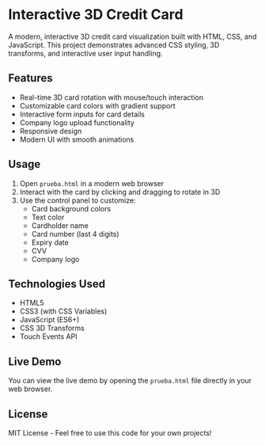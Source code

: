 # Interactive 3D Credit Card

A modern, interactive 3D credit card visualization built with HTML, CSS, and JavaScript. This project demonstrates advanced CSS styling, 3D transforms, and interactive user input handling.

## Features

- Real-time 3D card rotation with mouse/touch interaction
- Customizable card colors with gradient support
- Interactive form inputs for card details
- Company logo upload functionality
- Responsive design
- Modern UI with smooth animations

## Usage

1. Open `prueba.html` in a modern web browser
2. Interact with the card by clicking and dragging to rotate in 3D
3. Use the control panel to customize:
   - Card background colors
   - Text color
   - Cardholder name
   - Card number (last 4 digits)
   - Expiry date
   - CVV
   - Company logo

## Technologies Used

- HTML5
- CSS3 (with CSS Variables)
- JavaScript (ES6+)
- CSS 3D Transforms
- Touch Events API

## Live Demo

You can view the live demo by opening the `prueba.html` file directly in your web browser.

## License

MIT License - Feel free to use this code for your own projects! 